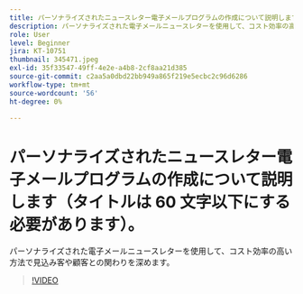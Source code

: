 ```yaml
---
title: パーソナライズされたニュースレター電子メールプログラムの作成について説明します（タイトルは 60 文字以下にする必要があります）。
description: パーソナライズされた電子メールニュースレターを使用して、コスト効率の高い方法で見込み客や顧客との関わりを深めます。
role: User
level: Beginner
jira: KT-10751
thumbnail: 345471.jpeg
exl-id: 35f33547-49ff-4e2e-a4b8-2cf8aa21d385
source-git-commit: c2aa5a0dbd22bb949a865f219e5ecbc2c96d6286
workflow-type: tm+mt
source-wordcount: '56'
ht-degree: 0%

---
```


# パーソナライズされたニュースレター電子メールプログラムの作成について説明します（タイトルは 60 文字以下にする必要があります）。

パーソナライズされた電子メールニュースレターを使用して、コスト効率の高い方法で見込み客や顧客との関わりを深めます。

>[!VIDEO](https://video.tv.adobe.com/v/345471/?quality=12&learn=on)

